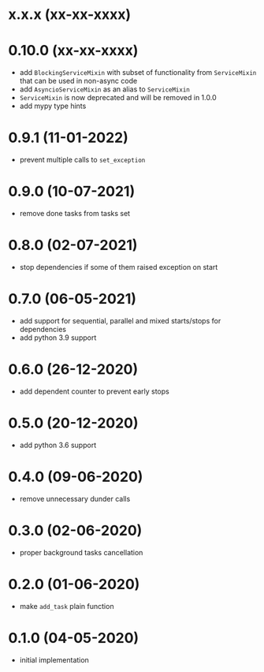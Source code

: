 # x.x.x (xx-xx-xxxx)

# 0.10.0 (xx-xx-xxxx)
- add `BlockingServiceMixin` with subset of functionality from `ServiceMixin` that can be used in non-async code
- add `AsyncioServiceMixin` as an alias to `ServiceMixin`
- `ServiceMixin` is now deprecated and will be removed in 1.0.0
- add mypy type hints

# 0.9.1 (11-01-2022)
- prevent multiple calls to `set_exception`

# 0.9.0 (10-07-2021)
- remove done tasks from tasks set

# 0.8.0 (02-07-2021)
- stop dependencies if some of them raised exception on start

# 0.7.0 (06-05-2021)
- add support for sequential, parallel and mixed starts/stops for dependencies
- add python 3.9 support

# 0.6.0 (26-12-2020)
- add dependent counter to prevent early stops

# 0.5.0 (20-12-2020)
- add python 3.6 support

# 0.4.0 (09-06-2020)
- remove unnecessary dunder calls

# 0.3.0 (02-06-2020)
- proper background tasks cancellation

# 0.2.0 (01-06-2020)
- make `add_task` plain function

# 0.1.0 (04-05-2020)
- initial implementation

